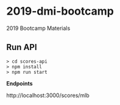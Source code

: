 # 2019-dmi-bootcamp
2019 Bootcamp Materials

## Run API
```
> cd scores-api
> npm install
> npm run start
```

**Endpoints**

http://localhost:3000/scores/mlb
